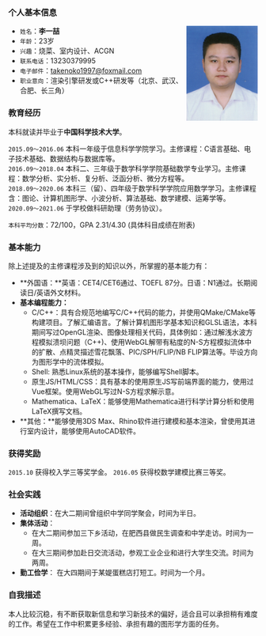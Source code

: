 
### 个人基本信息

<img src="_media/photo.jpg" style="width:calc(min(24vw,9rem)); float:right;"></img>
 - `姓名`：**李一喆**
 - `年龄`：23岁
 - `兴趣`：烧菜、室内设计、ACGN
 - `联系电话`：13230379995
 - `电子邮件`：<takenoko1997@foxmail.com>
 - `职业意向`：渲染引擎研发或C++研发等（北京、武汉、合肥、长三角）

### 教育经历

本科就读并毕业于**中国科学技术大学**。

`2015.09～2016.06` 本科一年级于信息科学学院学习。主修课程：C语言基础、电子技术基础、数据结构与数据库等。<br/>
`2016.09～2018.04` 本科二、三年级于数学科学学院基础数学专业学习。主修课程：数学分析、实分析、复分析、泛函分析、微分方程等。<br/>
`2018.09～2020.06` 本科三（留）、四年级于数学科学学院应用数学学习。主修课程含：图论、计算机图形学、小波分析、算法基础、数学建模、运筹学等。<br/>
`2020.09～2021.06` 于学校做科研助理（劳务协议）。

`本科平均分数`：72/100，GPA 2.31/4.30 (具体科目成绩在附表)

### 基本能力

除上述提及的主修课程涉及到的知识以外，所掌握的基本能力有：
 - **外国语：**英语：CET4/CET6通过、TOEFL 87分。日语：N1通过。长期阅读日/英语外文材料。
 - **基本编程能力：**
   * C/C++：具有合规范地编写C/C++代码的能力，并使用QMake/CMake等构建项目。了解汇编语言。了解计算机图形学基本知识和GLSL语法，本科期间写过OpenGL渲染、图像处理相关代码，具体例如：通过解浅水波方程模拟溃坝问题（C++)、使用WebGL解带有粘度的N-S方程模拟流体中的扩散、点精灵描述雪花飘落、PIC/SPH/FLIP/NB FLIP算法等。毕设方向为图形学中的流体模拟。
   * Shell: 熟悉Linux系统的基本操作，能够编写Shell脚本。
   * 原生JS/HTML/CSS：具有基本的使用原生JS写前端界面的能力，使用过Vue框架。使用WebGL写过N-S方程求解示意。
   * Mathematica、LaTeX：能够使用Mathematica进行科学计算分析和使用LaTeX撰写文档。
 - **其他：**能够使用3DS Max、Rhino软件进行建模和基本渲染，曾使用其进行室内设计，能够使用AutoCAD软件。

### 获得奖励

`2015.10` 获得校入学三等奖学金。 
`2016.05` 获得校数学建模比赛三等奖。 

### 社会实践

 - **活动组织**：在大二期间曾组织中学同学聚会，时间为半日。
 - **集体活动**：
   * 在大二期间参加三下乡活动，在肥西县做民生调查和中学走访。时间为一周。
   * 在大三期间参加赴日交流活动，参观工业企业和进行大学生交流。时间为两周。
 - **勤工俭学**： 在大四期间于某媞蛋糕店打短工。时间为一个月。

### 自我描述

本人比较沉稳，有不断获取新信息和学习新技术的偏好，适合且可以承担稍有难度的工作。希望在工作中积累更多经验、承担有趣的图形学方面的任务。
